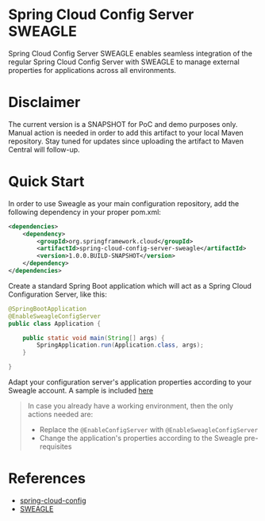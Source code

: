 # Spring Cloud Config Server SWEAGLE

Spring Cloud Config Server SWEAGLE enables seamless integration of the regular Spring Cloud Config Server with SWEAGLE to manage external properties for applications across all environments.

# Disclaimer

The current version is a SNAPSHOT for PoC and demo purposes only. Manual action is needed in order to add this artifact to your local Maven repository.
Stay tuned for updates since uploading the artifact to Maven Central will follow-up.

# Quick Start

In order to use Sweagle as your main configuration repository, add the following dependency in your proper pom.xml:
```xml
<dependencies>
    <dependency>
        <groupId>org.springframework.cloud</groupId>
        <artifactId>spring-cloud-config-server-sweagle</artifactId>
        <version>1.0.0.BUILD-SNAPSHOT</version>
    </dependency>
</dependencies>
```

Create a standard Spring Boot application which will act as a Spring Cloud Configuration Server, like this:
```java
@SpringBootApplication
@EnableSweagleConfigServer
public class Application {

    public static void main(String[] args) {
        SpringApplication.run(Application.class, args);
    }

}
```

Adapt your configuration server's application properties according to your Sweagle account. A sample is included [here](https://github.com/sweagleExpert/envRepository/blob/master/src/main/resources/application.yml) 

> In case you already have a working environment, then the only actions needed are:
> - Replace the `@EnableConfigServer` with `@EnableSweagleConfigServer`
> - Change the application's properties according to the Sweagle pre-requisites


# References
- [spring-cloud-config](https://github.com/spring-cloud/spring-cloud-config)
- [SWEAGLE](https://www.sweagle.com/)
